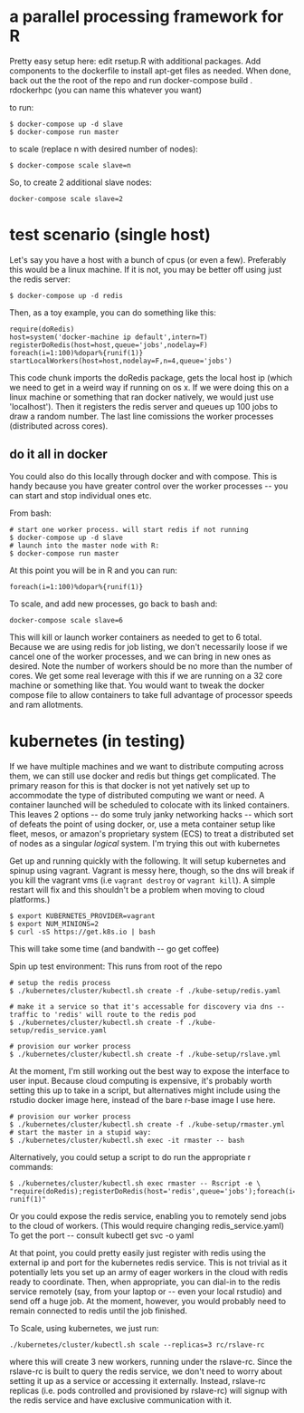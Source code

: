 # a parallel processing framework for R

Pretty easy setup here:  edit rsetup.R with additional packages. Add components to the dockerfile to install apt-get files as needed. When done, back out the the root of the repo and run docker-compose build . rdockerhpc
(you can name this whatever you want)


to run: 
```{bash}
$ docker-compose up -d slave
$ docker-compose run master
```

to scale (replace n with desired number of nodes): 

```{bash}
$ docker-compose scale slave=n
```

So, to create 2 additional slave nodes: 

```{bash}
docker-compose scale slave=2
```


# test scenario (single host)

Let's say you have a host with a bunch of cpus (or even a few). Preferably this would be a linux machine. If it is not, you may be better off using just the redis server:

```{bash}
$ docker-compose up -d redis
```

Then, as a toy example, you can do something like this:
```{r}
require(doRedis)
host=system('docker-machine ip default',intern=T)
registerDoRedis(host=host,queue='jobs',nodelay=F)
foreach(i=1:100)%dopar%{runif(1)}
startLocalWorkers(host=host,nodelay=F,n=4,queue='jobs')
```
This code chunk imports the doRedis package, gets the local host ip (which we need to get in a weird way if running on os x. If we were doing this on a linux machine or something that ran docker natively, we would just use 'localhost'). Then it registers the redis server and queues up 100 jobs to draw a random number. The last line comissions the worker processes (distributed across cores).

## do it all in docker

You could also do this locally through docker and with compose. This is handy
because you have greater control over the worker processes -- you can start and
stop individual ones etc.

From bash:

```{bash}
# start one worker process. will start redis if not running
$ docker-compose up -d slave 
# launch into the master node with R:
$ docker-compose run master 
```
At this point you will be in R and you can run:
```{r}
foreach(i=1:100)%dopar%{runif(1)}
```

To scale, and add new processes, go back to bash and:
```{bash}
docker-compose scale slave=6
```

This will kill or launch worker containers as needed to get to 6 total. Because
we are using redis for job listing, we don't necessarily loose  if we cancel one
of the worker processes, and we can bring in new ones as desired. Note the
number of workers should be no more than the number of cores. We get some real
leverage with this if we are running on a 32 core machine or something like
that. You would want to tweak the docker compose file to allow containers to take full advantage of processor speeds and ram allotments. 
 

# kubernetes (in testing)

If we have multiple machines and we want to distribute computing across them, we can still use docker and redis but things get complicated. The primary reason for this is that docker is not yet natively set up to accommodate the type of distributed computing we want or need. A container launched will be scheduled to colocate with its linked containers. This leaves 2 options -- do some truly janky networking hacks -- which sort of defeats the point of using docker, or, use a meta container setup like fleet, mesos, or amazon's proprietary system (ECS) to treat a distributed set of nodes as a singular *logical* system. I'm trying this out with kubernetes




Get up and running quickly with the following. It will setup kubernetes and spinup using vagrant. Vagrant is messy here, though, so the dns will break if you kill the vagrant vms (i.e `vagrant destroy` or `vagrant kill`).  A simple restart will fix and this shouldn't be a problem when moving to cloud platforms.)

```{bash}
$ export KUBERNETES_PROVIDER=vagrant
$ export NUM_MINIONS=2
$ curl -sS https://get.k8s.io | bash
```
This will take some time (and bandwith -- go get coffee)

Spin up test environment: This runs from root of the repo

```{bash}
# setup the redis process
$ ./kubernetes/cluster/kubectl.sh create -f ./kube-setup/redis.yaml 

# make it a service so that it's accessable for discovery via dns -- traffic to 'redis' will route to the redis pod 
$ ./kubernetes/cluster/kubectl.sh create -f ./kube-setup/redis_service.yaml 

# provision our worker process
$ ./kubernetes/cluster/kubectl.sh create -f ./kube-setup/rslave.yml 
```

At the moment, I'm still working out the best way to expose the interface to user input. Because cloud computing is expensive, it's probably worth setting this up to take in a script, but alternatives might include using the rstudio docker image here, instead of the bare r-base image I use here.


```{bash}
# provision our worker process
$ ./kubernetes/cluster/kubectl.sh create -f ./kube-setup/rmaster.yml 
# start the master in a stupid way:
$ ./kubernetes/cluster/kubectl.sh exec -it rmaster -- bash
```


Alternatively, you could setup a script to do run the appropriate r commands:


```{bash}
$ ./kubernetes/cluster/kubectl.sh exec rmaster -- Rscript -e \
"require(doRedis);registerDoRedis(host='redis',queue='jobs');foreach(i=i:100)%dopar% runif(1)"
```

Or you could expose the redis service, enabling you to remotely send jobs to the cloud of workers. (This would require changing redis_service.yaml) To get the port -- consult kubectl get svc -o yaml

At that point, you could pretty easily just register with redis using the external ip and port for the kubernetes redis service. 
This is not trivial as it potentially lets you set up an army of eager workers in the cloud with redis ready to coordinate. Then, when appropriate, you can dial-in to the redis service remotely (say, from your laptop or -- even your local rstudio) and send off a huge job. At the moment, however, you would probably need to remain connected to redis until the job finished. 


To Scale, using kubernetes, we just run: 

```{bash}
./kubernetes/cluster/kubectl.sh scale --replicas=3 rc/rslave-rc
```

where this will create 3 new workers, running under the rslave-rc. Since the rslave-rc is built to query the redis service, we don't need to worry about setting it up as a service or accessing it externally. Instead, rslave-rc replicas (i.e. pods controlled and provisioned by rslave-rc) will signup with the redis service and have exclusive communication with it. 